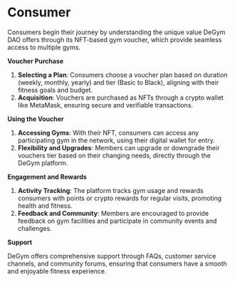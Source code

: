 # Consumer

Consumers begin their journey by understanding the unique value DeGym DAO offers through its NFT-based gym voucher, which provide seamless access to multiple gyms.

**Voucher Purchase**

1. **Selecting a Plan**: Consumers choose a voucher plan based on duration (weekly, monthly, yearly) and tier (Basic to Black), aligning with their fitness goals and budget.
2. **Acquisition**: Vouchers are purchased as NFTs through a crypto wallet like MetaMask, ensuring secure and verifiable transactions.

**Using the Voucher**

1. **Accessing Gyms**: With their NFT, consumers can access any participating gym in the network, using their digital wallet for entry.
2. **Flexibility and Upgrades**: Members can upgrade or downgrade their vouchers tier based on their changing needs, directly through the DeGym platform.

**Engagement and Rewards**

1. **Activity Tracking**: The platform tracks gym usage and rewards consumers with points or crypto rewards for regular visits, promoting health and fitness.
2. **Feedback and Community**: Members are encouraged to provide feedback on gym facilities and participate in community events and challenges.

**Support**

DeGym offers comprehensive support through FAQs, customer service channels, and community forums, ensuring that consumers have a smooth and enjoyable fitness experience.
